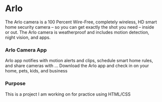 # Arlo

The Arlo camera is a 100 Percent Wire-Free, completely wireless, HD smart home security camera – so you can get exactly the shot you need – inside or out. The Arlo camera is weatherproof and includes motion detection, night vision, and apps.

### Arlo Camera App
Arlo app notifies with motion alerts and clips, schedule smart home rules, and share cameras with ... Download the Arlo app and check in on your home, pets, kids, and business

### Purpose
This is a project I am working on for practice using HTML/CSS
